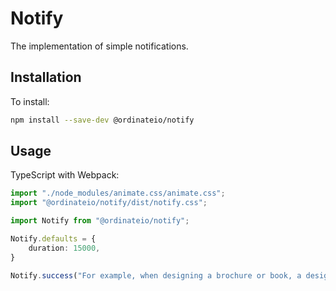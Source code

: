 # Notify

The implementation of simple notifications.

## Installation

To install:
```sh
npm install --save-dev @ordinateio/notify
```

## Usage

TypeScript with Webpack:
```ts
import "./node_modules/animate.css/animate.css";
import "@ordinateio/notify/dist/notify.css";

import Notify from "@ordinateio/notify";

Notify.defaults = {
    duration: 15000,
}

Notify.success("For example, when designing a brochure or book, a designer ...");
```
